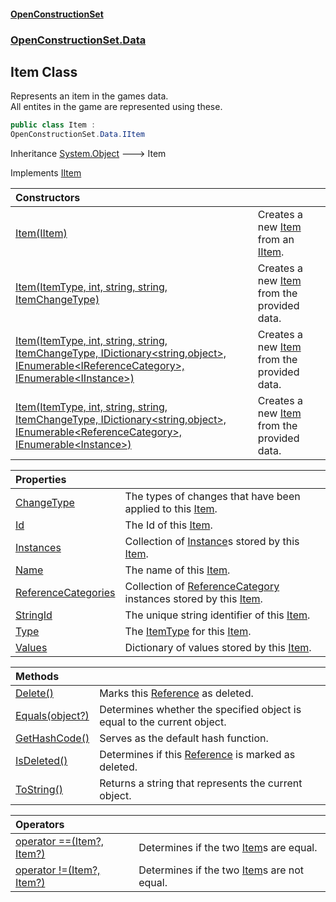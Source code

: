 #### [OpenConstructionSet](index.md 'index')
### [OpenConstructionSet.Data](index.md#OpenConstructionSet_Data 'OpenConstructionSet.Data')
## Item Class
Represents an item in the games data.  
All entites in the game are represented using these.  
```csharp
public class Item :
OpenConstructionSet.Data.IItem
```

Inheritance [System.Object](https://docs.microsoft.com/en-us/dotnet/api/System.Object 'System.Object') &#129106; Item  

Implements [IItem](1xw59+1PxAxgqAyD92DMNg.md 'OpenConstructionSet.Data.IItem')  

| Constructors | |
| :--- | :--- |
| [Item(IItem)](BH0VkwLlgduspvNB6SY4Wg.md 'OpenConstructionSet.Data.Item.Item(OpenConstructionSet.Data.IItem)') | Creates a new [Item](n8yymaCCgJR7t826C4USew.md 'OpenConstructionSet.Data.Item') from an [IItem](1xw59+1PxAxgqAyD92DMNg.md 'OpenConstructionSet.Data.IItem').<br/> |
| [Item(ItemType, int, string, string, ItemChangeType)](d9pCV9chPYvzy8ByNbY1Xw.md 'OpenConstructionSet.Data.Item.Item(OpenConstructionSet.Data.ItemType, int, string, string, OpenConstructionSet.Data.ItemChangeType)') | Creates a new [Item](n8yymaCCgJR7t826C4USew.md 'OpenConstructionSet.Data.Item') from the provided data.<br/> |
| [Item(ItemType, int, string, string, ItemChangeType, IDictionary&lt;string,object&gt;, IEnumerable&lt;IReferenceCategory&gt;, IEnumerable&lt;IInstance&gt;)](6pgrs20M83OsDduazcVMnA.md 'OpenConstructionSet.Data.Item.Item(OpenConstructionSet.Data.ItemType, int, string, string, OpenConstructionSet.Data.ItemChangeType, System.Collections.Generic.IDictionary&lt;string,object&gt;, System.Collections.Generic.IEnumerable&lt;OpenConstructionSet.Data.IReferenceCategory&gt;, System.Collections.Generic.IEnumerable&lt;OpenConstructionSet.Data.IInstance&gt;)') | Creates a new [Item](n8yymaCCgJR7t826C4USew.md 'OpenConstructionSet.Data.Item') from the provided data.<br/> |
| [Item(ItemType, int, string, string, ItemChangeType, IDictionary&lt;string,object&gt;, IEnumerable&lt;ReferenceCategory&gt;, IEnumerable&lt;Instance&gt;)](620bJbWcr4mqnCUQBp6ilA.md 'OpenConstructionSet.Data.Item.Item(OpenConstructionSet.Data.ItemType, int, string, string, OpenConstructionSet.Data.ItemChangeType, System.Collections.Generic.IDictionary&lt;string,object&gt;, System.Collections.Generic.IEnumerable&lt;OpenConstructionSet.Data.ReferenceCategory&gt;, System.Collections.Generic.IEnumerable&lt;OpenConstructionSet.Data.Instance&gt;)') | Creates a new [Item](n8yymaCCgJR7t826C4USew.md 'OpenConstructionSet.Data.Item') from the provided data.<br/> |

| Properties | |
| :--- | :--- |
| [ChangeType](QnvmZbPpSxPaB67OVMPXIg.md 'OpenConstructionSet.Data.Item.ChangeType') | The types of changes that have been applied to this [Item](n8yymaCCgJR7t826C4USew.md 'OpenConstructionSet.Data.Item').<br/> |
| [Id](W4IRZ7KlqnVuKXXO7LT2QA.md 'OpenConstructionSet.Data.Item.Id') | The Id of this [Item](n8yymaCCgJR7t826C4USew.md 'OpenConstructionSet.Data.Item').<br/> |
| [Instances](klaAKiGXUdcSm+55gMcvlw.md 'OpenConstructionSet.Data.Item.Instances') | Collection of [Instance](XoCYM4Zu_75pHW5Xla9kmw.md 'OpenConstructionSet.Data.Instance')s stored by this [Item](n8yymaCCgJR7t826C4USew.md 'OpenConstructionSet.Data.Item').<br/> |
| [Name](Y2nPFfGEX7MYmAFZUWNa4g.md 'OpenConstructionSet.Data.Item.Name') | The name of this [Item](n8yymaCCgJR7t826C4USew.md 'OpenConstructionSet.Data.Item').<br/> |
| [ReferenceCategories](mU9jnGVs0NHPk34WwJX0yQ.md 'OpenConstructionSet.Data.Item.ReferenceCategories') | Collection of [ReferenceCategory](EE2faYCOBw8RCxMlUf_j8A.md 'OpenConstructionSet.Data.ReferenceCategory') instances stored by this [Item](n8yymaCCgJR7t826C4USew.md 'OpenConstructionSet.Data.Item').<br/> |
| [StringId](aCBhN3kETnoa3JITJpV0hA.md 'OpenConstructionSet.Data.Item.StringId') | The unique string identifier of this [Item](n8yymaCCgJR7t826C4USew.md 'OpenConstructionSet.Data.Item').<br/> |
| [Type](pOWG2vZWpsLAqYkAbrcIIA.md 'OpenConstructionSet.Data.Item.Type') | The [ItemType](XuU7ysPytTqbguniJ5wn1A.md 'OpenConstructionSet.Data.ItemType') for this [Item](n8yymaCCgJR7t826C4USew.md 'OpenConstructionSet.Data.Item').<br/> |
| [Values](wp_oac+5cqKQbMk2S9BHsg.md 'OpenConstructionSet.Data.Item.Values') | Dictionary of values stored by this [Item](n8yymaCCgJR7t826C4USew.md 'OpenConstructionSet.Data.Item').<br/> |

| Methods | |
| :--- | :--- |
| [Delete()](qXoi5i27r6cbaN3Z_2rnXw.md 'OpenConstructionSet.Data.Item.Delete()') | Marks this [Reference](Q7cLD6PnJBeIdkGmsPwKew.md 'OpenConstructionSet.Data.Reference') as deleted.<br/> |
| [Equals(object?)](17nmydpkQeM46urNBCPnNw.md 'OpenConstructionSet.Data.Item.Equals(object?)') | Determines whether the specified object is equal to the current object. |
| [GetHashCode()](mdU+z969SZnepm4QRTivkw.md 'OpenConstructionSet.Data.Item.GetHashCode()') | Serves as the default hash function. |
| [IsDeleted()](ukLCic74W_t2zfatp03YIA.md 'OpenConstructionSet.Data.Item.IsDeleted()') | Determines if this [Reference](Q7cLD6PnJBeIdkGmsPwKew.md 'OpenConstructionSet.Data.Reference') is marked as deleted.<br/> |
| [ToString()](IZpc+pUoP0LTuQjJFMVHbw.md 'OpenConstructionSet.Data.Item.ToString()') | Returns a string that represents the current object. |

| Operators | |
| :--- | :--- |
| [operator ==(Item?, Item?)](uLsV0CLUob_KYo7W76AaIQ.md 'OpenConstructionSet.Data.Item.op_Equality(OpenConstructionSet.Data.Item?, OpenConstructionSet.Data.Item?)') | Determines if the two [Item](n8yymaCCgJR7t826C4USew.md 'OpenConstructionSet.Data.Item')s are equal.<br/> |
| [operator !=(Item?, Item?)](+JTaU8nAZ6KV57kFyKgGxg.md 'OpenConstructionSet.Data.Item.op_Inequality(OpenConstructionSet.Data.Item?, OpenConstructionSet.Data.Item?)') | Determines if the two [Item](n8yymaCCgJR7t826C4USew.md 'OpenConstructionSet.Data.Item')s are not equal.<br/> |
